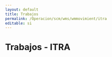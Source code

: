 ```yaml
---
layout: default
title: Trabajos
permalink: /Operacion/scm/wms/wmmovimient/itra
editable: si
---
```


# Trabajos - ITRA
